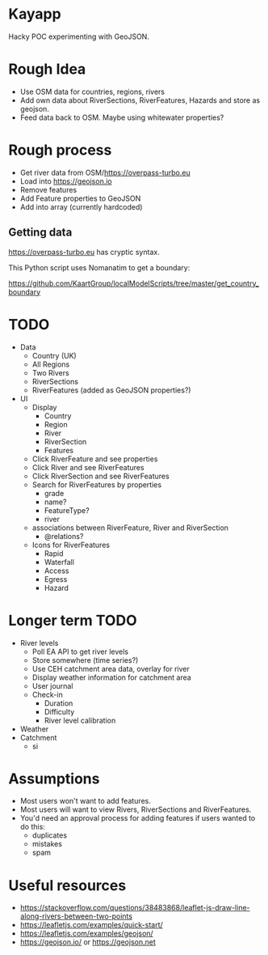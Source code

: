 # Kayapp

Hacky POC experimenting with GeoJSON.

# Rough Idea

- Use OSM data for countries, regions, rivers
- Add own data about RiverSections, RiverFeatures, Hazards and store as geojson.
- Feed data back to OSM. Maybe using whitewater properties?

# Rough process

- Get river data from OSM/https://overpass-turbo.eu
- Load into https://geojson.io
- Remove features
- Add Feature properties to GeoJSON
- Add into array (currently hardcoded)

## Getting data

https://overpass-turbo.eu has  cryptic syntax.

This Python script uses Nomanatim to get a boundary: 

https://github.com/KaartGroup/localModelScripts/tree/master/get_country_boundary




# TODO

- Data
    - Country (UK)
    - All Regions
    - Two Rivers
    - RiverSections
    - RiverFeatures (added as GeoJSON properties?)
- UI
    - Display
        - Country
        - Region
        - River
        - RiverSection
        - Features
    - Click RiverFeature and see properties
    - Click River and see RiverFeatures
    - Click RiverSection and see RiverFeatures
    - Search for RiverFeatures by properties
        - grade
        - name?
        - FeatureType?
        - river
     - associations between RiverFeature, River and RiverSection
        - @relations?
    - Icons for RiverFeatures
        - Rapid
        - Waterfall
        - Access
        - Egress
        - Hazard

# Longer term TODO

- River levels
    - Poll EA API to get river levels
    - Store somewhere (time series?)
    - Use CEH catchment area data, overlay for river
    - Display weather information for catchment area
    - User journal
    - Check-in
        - Duration
        - Difficulty
        - River level calibration
- Weather
- Catchment
    - si

# Assumptions

- Most users won't want to add features.
- Most users will want to view Rivers, RiverSections and RiverFeatures.
- You'd need an approval process for adding features if users wanted to do this:
    - duplicates
    - mistakes
    - spam

# Useful resources

- https://stackoverflow.com/questions/38483868/leaflet-js-draw-line-along-rivers-between-two-points
- https://leafletjs.com/examples/quick-start/
- https://leafletjs.com/examples/geojson/
- https://geojson.io/ or https://geojson.net
